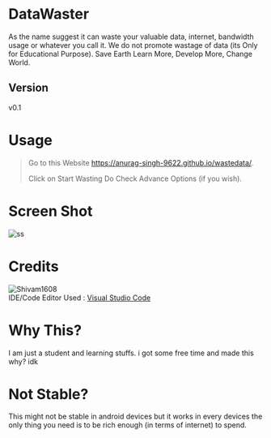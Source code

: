 # DataWaster
As the name suggest it can waste your valuable data, internet, bandwidth usage or whatever you call it.
We do not promote wastage of data (its Only for Educational Purpose).
Save Earth Learn More, Develop More, Change World.

## Version 
v0.1

# Usage 
> Go to this Website https://anurag-singh-9622.github.io/wastedata/.
>
> Click on Start Wasting 
> Do Check Advance Options (if you wish).

# Screen Shot
![ss](https://i.ibb.co/3s6778x/Screenshot-2021-07-24-112952.png)

# Credits
![Shivam1608](https://github.com/shivam1608)
<br />
IDE/Code Editor Used : [Visual Studio Code](https://code.visualstudio.com/)


# Why This?
I am just a student and learning stuffs. i got some free time and made this why? idk

# Not Stable?
This might not be stable in android devices but it works in every devices the only thing you need is to be rich enough (in terms of internet) to spend.
